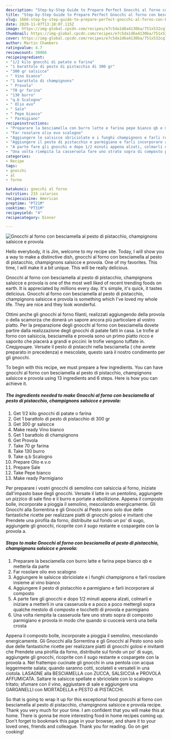 ```yaml
---
description: "Step-by-Step Guide to Prepare Perfect Gnocchi al forno con besciamella al pesto di pistacchio, champignons salsicce e provola"
title: "Step-by-Step Guide to Prepare Perfect Gnocchi al forno con besciamella al pesto di pistacchio, champignons salsicce e provola"
slug: 1666-step-by-step-guide-to-prepare-perfect-gnocchi-al-forno-con-besciamella-al-pesto-di-pistacchio-champignons-salsicce-e-provola
date: 2020-11-07T13:10:07.115Z
image: https://img-global.cpcdn.com/recipes/e7c5da1d6a4130ba/751x532cq70/gnocchi-al-forno-con-besciamella-al-pesto-di-pistacchio-champignons-salsicce-e-provola-recipe-main-photo.jpg
thumbnail: https://img-global.cpcdn.com/recipes/e7c5da1d6a4130ba/751x532cq70/gnocchi-al-forno-con-besciamella-al-pesto-di-pistacchio-champignons-salsicce-e-provola-recipe-main-photo.jpg
cover: https://img-global.cpcdn.com/recipes/e7c5da1d6a4130ba/751x532cq70/gnocchi-al-forno-con-besciamella-al-pesto-di-pistacchio-champignons-salsicce-e-provola-recipe-main-photo.jpg
author: Martin Chambers
ratingvalue: 4.7
reviewcount: 30866
recipeingredient:
- "1/2 kilo gnocchi di patate o farina"
- "1 barattolo di pesto di pistacchio di 300 gr"
- "300 gr salsicce"
- " Vino bianco"
- "1 barattolo di champignons"
- " Provola"
- "70 gr farina"
- "130 burro"
- "q.b Scalogno"
- " Olio evo"
- " Sale"
- " Pepe bianco"
- " Parmigiano"
recipeinstructions:
- "Preparare la besciamella con burro latte e farina pepe bianco qb e metterla da parte"
- "Far rosolare olio evo scalogno"
- "Aggiungere le salsicce sbriciolate e i funghi champignons e farli rosolare insieme al vino bianco"
- "Aggiungere il pesto di pistacchio e parmigiano e farli incorporare al composto"
- "A parte fare gli gnocchi e dopo 1/2 minuti appena alzati, colmarli e iniziare a metterli in una casseruola e a poco a poco mettergli sopra qualche mestolo di composto e tocchetti di provola e parmigiano"
- "Una volta riempita la casseruola fare uno strato sopra di composto parmigiano e provola in modo che quando si cuocerà verrà una bella crosta"
categories:
- Recipe
tags:
- gnocchi
- al
- forno

katakunci: gnocchi al forno 
nutrition: 233 calories
recipecuisine: American
preptime: "PT21M"
cooktime: "PT31M"
recipeyield: "4"
recipecategory: Dinner

---
```



![Gnocchi al forno con besciamella al pesto di pistacchio, champignons salsicce e provola](https://img-global.cpcdn.com/recipes/e7c5da1d6a4130ba/751x532cq70/gnocchi-al-forno-con-besciamella-al-pesto-di-pistacchio-champignons-salsicce-e-provola-recipe-main-photo.jpg)

Hello everybody, it is Jim, welcome to my recipe site. Today, I will show you a way to make a distinctive dish, gnocchi al forno con besciamella al pesto di pistacchio, champignons salsicce e provola. One of my favorites. This time, I will make it a bit unique. This will be really delicious.

Gnocchi al forno con besciamella al pesto di pistacchio, champignons salsicce e provola is one of the most well liked of recent trending foods on earth. It is appreciated by millions every day. It's simple, it's quick, it tastes delicious. Gnocchi al forno con besciamella al pesto di pistacchio, champignons salsicce e provola is something which I've loved my whole life. They are nice and they look wonderful.

Ottimi anche gli gnocchi al forno filanti, realizzati aggiungendo della provola o della scamorza che donerà un sapore ancora più particolare al vostro piatto. Per la preparazione degli gnocchi al forno con besciamella dovete partire dalla realizzazione degli gnocchi di patate fatti in casa. Le trofie al forno con salsiccia, besciamella e provola sono un primo piatto ricco e saporito che piacerà a grandi e piccini: le trofie vengono tuffate in. Следующее. Versate il pesto di pistacchi nella besciamella ( che avrete preparato in precedenza) e mescolate, questo sarà il nostro condimento per gli gnocchi.


To begin with this recipe, we must prepare a few ingredients. You can have gnocchi al forno con besciamella al pesto di pistacchio, champignons salsicce e provola using 13 ingredients and 6 steps. Here is how you can achieve it.

<!--inarticleads1-->

##### The ingredients needed to make Gnocchi al forno con besciamella al pesto di pistacchio, champignons salsicce e provola:

1. Get 1/2 kilo gnocchi di patate o farina
1. Get 1 barattolo di pesto di pistacchio di 300 gr
1. Get 300 gr salsicce
1. Make ready  Vino bianco
1. Get 1 barattolo di champignons
1. Get  Provola
1. Take 70 gr farina
1. Take 130 burro
1. Take q.b Scalogno
1. Prepare  Olio e.v.o
1. Prepare  Sale
1. Take  Pepe bianco
1. Make ready  Parmigiano


Per preparare i vostri gnocchi di semolino con salsiccia al forno, iniziate dall&#39;impasto base degli gnocchi. Versate il latte in un pentolino, aggiungete un pizzico di sale fino e il burro e portate a ebollizione. Appena il composto bolle, incorporate a pioggia il semolino, mescolando energicamente. Gli Gnocchi alla Sorrentina e gli Gnocchi al Pesto sono solo due delle fantastiche ricette per realizzare piatti di gnocchi golosi e invitanti che Prendete una pirofila da forno, distribuite sul fondo un po&#39; di sugo, aggiungete gli gnocchi, ricoprite con il sugo restante e cospargete con la provola a. 

<!--inarticleads2-->

##### Steps to make Gnocchi al forno con besciamella al pesto di pistacchio, champignons salsicce e provola:

1. Preparare la besciamella con burro latte e farina pepe bianco qb e metterla da parte
1. Far rosolare olio evo scalogno
1. Aggiungere le salsicce sbriciolate e i funghi champignons e farli rosolare insieme al vino bianco
1. Aggiungere il pesto di pistacchio e parmigiano e farli incorporare al composto
1. A parte fare gli gnocchi e dopo 1/2 minuti appena alzati, colmarli e iniziare a metterli in una casseruola e a poco a poco mettergli sopra qualche mestolo di composto e tocchetti di provola e parmigiano
1. Una volta riempita la casseruola fare uno strato sopra di composto parmigiano e provola in modo che quando si cuocerà verrà una bella crosta


Appena il composto bolle, incorporate a pioggia il semolino, mescolando energicamente. Gli Gnocchi alla Sorrentina e gli Gnocchi al Pesto sono solo due delle fantastiche ricette per realizzare piatti di gnocchi golosi e invitanti che Prendete una pirofila da forno, distribuite sul fondo un po&#39; di sugo, aggiungete gli gnocchi, ricoprite con il sugo restante e cospargete con la provola a. Nel frattempo cucinate gli gnocchi in una pentola con acqua leggermente salata; quando saranno cotti, scolateli e versateli in una ciotola. LASAGNE alla BESCIAMELLA con ZUCCA, SALSICCIA e PROVOLA AFFUMICATA. Saltare le salsicce spellate e sbriciolate con lo scalogno tritato; sfumare con il vino, aggiustare di sale e aggiungere una GARGANELLI con MORTADELLA e PESTO di PISTACCHI. 

So that is going to wrap it up for this exceptional food gnocchi al forno con besciamella al pesto di pistacchio, champignons salsicce e provola recipe. Thank you very much for your time. I am confident that you will make this at home. There is gonna be more interesting food in home recipes coming up. Don't forget to bookmark this page in your browser, and share it to your loved ones, friends and colleague. Thank you for reading. Go on get cooking!
